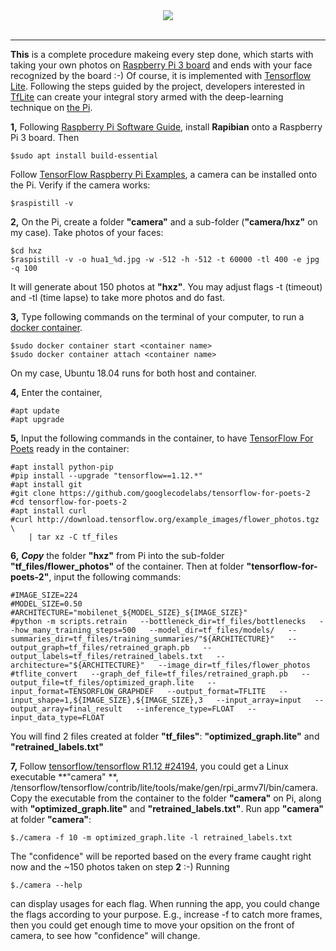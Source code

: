 <div align="center">
  <img src="https://www.tensorflow.org/images/tf_logo_transp.png"><br><br>
</div>

-----------------


**This** is a complete procedure makeing every step done, which starts with taking your own photos on [Raspberry Pi 3 board](https://www.raspberrypi.org) and ends with your face recognized by the board :-) 
Of course, it is implemented with [Tensorflow Lite](https://www.tensorflow.org/lite/). Following the steps guided by the project, developers interested in [TfLite](https://www.tensorflow.org/lite/) can create your integral story armed with the deep-learning technique on [the Pi](https://www.raspberrypi.org).

**1,** Following [Raspberry Pi Software Guide](https://www.raspberrypi.org/learning/software-guide/quickstart), install **Rapibian** onto a  Raspberry Pi 3 board. Then
```shell
$sudo apt install build-essential
```
Follow [TensorFlow Raspberry Pi Examples](https://github.com/tensorflow/tensorflow/tree/master/tensorflow/contrib/pi_examples), a camera can be installed onto the Pi. Verify if the camera works:
```shell
$raspistill -v
```

**2,** On the Pi, create a folder **"camera"** and a sub-folder (**"camera/hxz"** on my case). Take photos of your faces:
```shell
$cd hxz
$raspistill -v -o hua1_%d.jpg -w -512 -h -512 -t 60000 -tl 400 -e jpg -q 100
```
It will generate about 150 photos at **"hxz"**. You may adjust flags -t (timeout) and -tl (time lapse) to take more photos and do fast.

**3,** Type following commands on the terminal of your computer, to run a [docker container](https://docs.docker.com/get-started/part2/). 
```shell 
$sudo docker container start <container name>
$sudo docker container attach <container name>
```
On my case, Ubuntu 18.04 runs for both host and container.

**4,** Enter the container,
```shell
#apt update
#apt upgrade
```

**5,** Input the following commands in the container, to have [TensorFlow For Poets](https://codelabs.developers.google.com/codelabs/tensorflow-for-poets/#0) ready in the container:
```shell
#apt install python-pip
#pip install --upgrade "tensorflow==1.12.*"
#apt install git
#git clone https://github.com/googlecodelabs/tensorflow-for-poets-2
#cd tensorflow-for-poets-2
#apt install curl
#curl http://download.tensorflow.org/example_images/flower_photos.tgz \
    | tar xz -C tf_files
```

**6,** ***Copy*** the folder **"hxz"** from Pi into the sub-folder **"tf_files/flower_photos"** of the container. Then at folder **"tensorflow-for-poets-2"**, input the following commands:
```shell
#IMAGE_SIZE=224
#MODEL_SIZE=0.50
#ARCHITECTURE="mobilenet_${MODEL_SIZE}_${IMAGE_SIZE}"
#python -m scripts.retrain   --bottleneck_dir=tf_files/bottlenecks   --how_many_training_steps=500   --model_dir=tf_files/models/   --summaries_dir=tf_files/training_summaries/"${ARCHITECTURE}"   --output_graph=tf_files/retrained_graph.pb   --output_labels=tf_files/retrained_labels.txt   --architecture="${ARCHITECTURE}"   --image_dir=tf_files/flower_photos
#tflite_convert   --graph_def_file=tf_files/retrained_graph.pb   --output_file=tf_files/optimized_graph.lite   --input_format=TENSORFLOW_GRAPHDEF   --output_format=TFLITE   --input_shape=1,${IMAGE_SIZE},${IMAGE_SIZE},3   --input_array=input   --output_array=final_result   --inference_type=FLOAT   --input_data_type=FLOAT
```
You will find 2 files created at folder **"tf_files"**: **"optimized_graph.lite"** and **"retrained_labels.txt"**

**7,** Follow [tensorflow/tensorflow
 R1.12 #24194](https://github.com/tensorflow/tensorflow/pull/24194), you could get a Linux executable **"camera" **, /tensorflow/tensorflow/contrib/lite/tools/make/gen/rpi_armv7l/bin/camera. 
 Copy the executable from the container to the folder **"camera"** on Pi, along with **"optimized_graph.lite"** and **"retrained_labels.txt"**. 
Run app **"camera"** at folder **"camera"**:
```shell
$./camera -f 10 -m optimized_graph.lite -l retrained_labels.txt
```
The "confidence" will be reported based on the every frame caught right now and the ~150 photos taken on step **2** :-) 
Running
```shell
$./camera --help
```
can display usages for each flag. When running the app, you could change the flags according to your purpose. E.g., increase -f to catch more frames, then you could get enough time to move your opsition on the front of camera, to see how "confidence" will change.